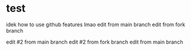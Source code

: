 # test
idek how to use github features lmao
edit from main branch
edit from fork branch

edit #2 from main branch
edit #2 from fork branch
edit from main branch
